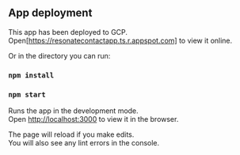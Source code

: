 ## App deployment

This app has been deployed to GCP.
Open[https://resonatecontactapp.ts.r.appspot.com] to view it online.

Or in the directory you can run:
### `npm install`
### `npm start`

Runs the app in the development mode.\
Open [http://localhost:3000](http://localhost:3000) to view it in the browser.

The page will reload if you make edits.\
You will also see any lint errors in the console.

